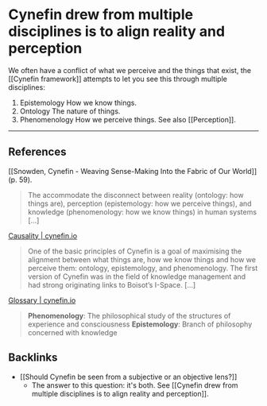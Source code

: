 # Cynefin drew from multiple disciplines is to align reality and perception

We often have a conflict of what we perceive and the things that exist, the [[Cynefin framework]] attempts to let you see this through multiple disciplines:

1. Epistemology
   How we know things.
2. Ontology
   The nature of things.
3. Phenomenology
   How we perceive things. See also [[Perception]].

---
## References
[[Snowden, Cynefin - Weaving Sense-Making Into the Fabric of Our World]] (p. 59).
> The accommodate the disconnect between reality (ontology: how things are), perception (epistemology: how we perceive things), and knowledge (phenomenology: how we know things) in human systems [...]

[Causality | cynefin.io](https://cynefin.io/wiki/Causality)
> One of the basic principles of Cynefin is a goal of maximising the alignment between what things are, how we know things and how we perceive them: ontology, epistemology, and phenomenology. The first version of Cynefin was in the field of knowledge management and had strong originating links to Boisot’s I-Space. [...]

[Glossary | cynefin.io](https://cynefin.io/wiki/Glossary)
> **Phenomenology**: The philosophical study of the structures of experience and consciousness
> **Epistemology**: Branch of philosophy concerned with knowledge

## Backlinks
* [[Should Cynefin be seen from a subjective or an objective lens?]]
	* The answer to this question: it's both. See [[Cynefin drew from multiple disciplines is to align reality and perception]].

<!-- #evergreen -->

<!-- {BearID:174DEBFE-2657-4890-8FA2-963CC8CFA4F4} -->
